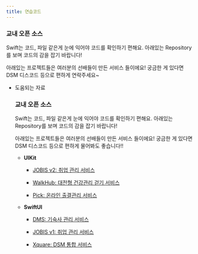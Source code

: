 ```yaml
---
title: 연습코드
---
```

### 교내 오픈 소스

Swift는 코드, 파일 같은게 눈에 익어야 코드를 확인하기 편해요. 아래있는 Repository를 보며 코드의 감을 잡기 바랍니다!

아래있는 프로젝트들은 여러분의 선배들이 만든 서비스 들이에요!
궁금한 게 있다면 DSM 디스코드 등으로 편하게 연락주세요~

- 도움되는 자료
    
    ### 교내 오픈 소스
    
    Swift는 코드, 파일 같은게 눈에 익어야 코드를 확인하기 편해요. 아래있는 Repository를 보며 코드의 감을 잡기 바랍니다!
    
    아래있는 프로젝트들은 여러분의 선배들이 만든 서비스 들이에요!
    궁금한 게 있다면 DSM 디스코드 등으로 편하게 물어봐도 좋습니다!!
            
    - **UIKit**
        - [JOBIS v2: 취업 관리 서비스](https://github.com/Team-return/JOBIS-DSM-iOS-v2)
            
        - [WalkHub: 대전형 건강관리 걷기 서비스](https://github.com/Walkhub/Walkhub)

        - [Pick: 온라인 출결관리 서비스](https://github.com/DSM-PICK/PiCK_iOS_V2)
    - **SwiftUI**
        - [DMS: 기숙사 관리 서비스](https://github.com/team-aliens/DMS-iOS)
            
        - [JOBIS v1: 취업 관리 서비스](https://github.com/Team-return/JOBIS-DSM-iOS)
            
        - [Xquare: DSM 통합 서비스](https://github.com/team-xquare/xquare-iOS)